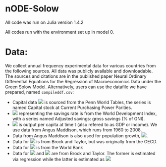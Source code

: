 # nODE-Solow

All code was run on Julia version 1.4.2

All codes run with the environment set up in model 0. 

# Data:

We collect annual frequency experimental data for various countries from the following sources. All data was publicly available and downloadable. The sources and citations are in the published paper Neural Ordinary Differential Equations for the Regression of Macroeconomics Data under the Green Solow Model. Alternatively, users can use the datafile we have prepared, named `compileddf.csv`:

- Capital data <img src="https://render.githubusercontent.com/render/math?math=k_t"> is sourced from the Penn World Tables, the series is named Capital stock at Current Purchasing Power Parities.
- <img src="https://render.githubusercontent.com/render/math?math=s"> representing the savings rate is from the World Development Index, with a series named Adjusted savings: gross savings (% of GNI).
- <img src="https://render.githubusercontent.com/render/math?math=y_t"> is output per capita at time t (also refered to as GDP or income). We use data from Angus Maddison, which runs from 1960 to 2008.
- Data from Angus Maddison is also used for population growth, <img src="https://render.githubusercontent.com/render/math?math=n">.
- Data for <img src="https://render.githubusercontent.com/render/math?math=\theta"> is from Brock and Taylor, but was originally from the OECD.
- Data for <img src="https://render.githubusercontent.com/render/math?math=e_t"> is from the World Bank
- Data for <img src="https://render.githubusercontent.com/render/math?math=g_A"> and <img src="https://render.githubusercontent.com/render/math?math=g_B"> are from Brock and Taylor. The former is estimated via regression while the latter is estimated as <img src="https://render.githubusercontent.com/render/math?math=n+g_B+\delta=0.05">
